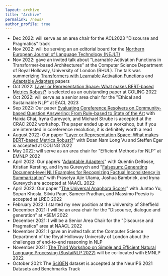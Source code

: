 ```yaml
---
layout: archive
title: "Archive"
permalink: /news/
author_profile: true
---
```

- Dec 2022: will serve as an area chair for the ACL2023 "Discourse and Pragmatics" track
- Nov 2022: will be serving an an editorial board for the [Northern European Journal of Language Technology (NEJLT)](https://www.nejlt.org)
- Nov 2022: gave an invited talk about "Learnable Activation Functions in Transformer-based Architectures" at the Computer Science Department of Royal Holloway, University of London (RHUL). The talk was summerizing [Transformers with Learnable Activation Functions](https://arxiv.org/abs/2208.14111) and [Adaptable Adapters](https://aclanthology.org/2022.naacl-main.274/) papers
- Oct 2022: [Layer or Representation Space: What makes BERT-based Metrics Robust?](https://aclanthology.org/2022.coling-1.300/) is selected as an outstanding paper at COLING 2022
- Oct  2022: will serve as a senior area chair for the "Ethical and Sustainable NLP" at EACL 2023
- Sep      2022: Our paper [Evaluating Coreference Resolvers on Community-based Question Answering: From Rule-based to State of the Art](https://aclanthology.org/2022.crac-1.7/) with Haixia Chai, Iryna Gurevych, and Michael Strube is accepted at the CRAC 2022 workshop. The paper ended up at a workshop, but if you are interested in coreference resolution, it is definitely worth a read
- August   2022: Our paper "[Layer or Representation Space: What makes BERT-based Metrics Robust?](https://arxiv.org/abs/2209.02317v1)" with Doan Nam Long Vu and Steffen Eger is accepted at COLING 2022
- May      2022: will serve as an area chair for "Efficient Methods for NLP" at EMNLP 2022
- April    2022: Our papers "[Adaptable Adapters](https://arxiv.org/abs/2205.01549)" with Quentin Delfosse, Kristian Kersting, and Iryna Gurevych and "[Falsesum: Generating Document-level NLI Examples for Recognizing Factual Inconsistency in Summarization](https://arxiv.org/abs/2205.06009)" with Prasetya Ajie Utama, Joshua Bambrick, and Iryna Gurevych are accepted at NAACL 2022
- April    2022: Our paper "[The Universal Anaphora Scorer](https://github.com/juntaoy/universal-anaphora-scorer)" with Juntao Yu, Sopan Khosla, Silviu Paun, Sameer Pradhan, and Massimo Poesio is accepted at LREC 2022
- February 2022: I started my new position at the University of Sheffield
- December 2021: I will be an area chair for the "Discourse, dialogue and generation" at *SEM 2022
- December 2021: I will be a Senior Area Chair for the "Discourse and Pragmatics" area at NAACL 2022
- November 2021: I gave an invited talk at the Computer Science Department of the Royal Holloway University of London about the challenges of end-to-end reasoning in NLP
- November 2021: [The Third Workshop on Simple and Efficient Natural Language Processing (SustaiNLP 2022)](https://sites.google.com/view/sustainlp2022/home) will be co-located with EMNLP 2022 
- October 2021: The [SciGEN](https://openreview.net/forum?id=Jul-uX7EV_I) dataset is accepted at the NeurIPS 2021 Datasets and Benchmarks Track
